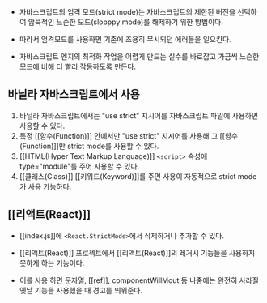 - 자바스크립트의 엄격 모드(strict mode)는 자바스크립트의 제한된 버전을 선택하여 암묵적인 느슨한 모드(slopppy mode)를 해제하기 위한 방법이다.

- 따라서 엄격모드를 사용하면 기존에 조용히 무시되던 에러들을 일으킨다.
- 자바스크립트 엔지의 최적화 작업을 어렵게 만드는 실수를 바로잡고 가끔씩 느슨한 모드에 비해 더 빨리 작동하도록 만든다.


## 바닐라 자바스크립트에서 사용

1. 바닐라 자바스크립트에서는 "use strict" 지시어를 자바스크립트 파일에 사용하면 사용할 수 있다.
2. 특정 [[함수(Function)]] 안에서만 "use strict" 지시어를 사용해 그 [[함수(Function)]]만 strict mode를 사용할 수 있다.
3. [[HTML(Hyper Text Markup Language)]] `<script>` 속성에 type="module"를 주어 사용할 수 있다.
4. [[클래스(Class)]] [[키워드(Keyword)]]를 주면 사용이 자동적으로 strict mode가 사용 가능하다.


## [[리액트(React)]]

- [[index.js]]에 `<React.StrictMode>`에서 삭제하거나 추가할 수 있다.
- [[리액트(React)]] 프로젝트에서 [[리액트(React)]]의 레거시 기능들을 사용하지 못하게 하는 기능이다. 

- 이를 사용 하면 문자열, [[ref]], componentWillMout 등 나중에는 완전히 사라질 옛날 기능을 사용했을 때 경고를 띄워준다.
